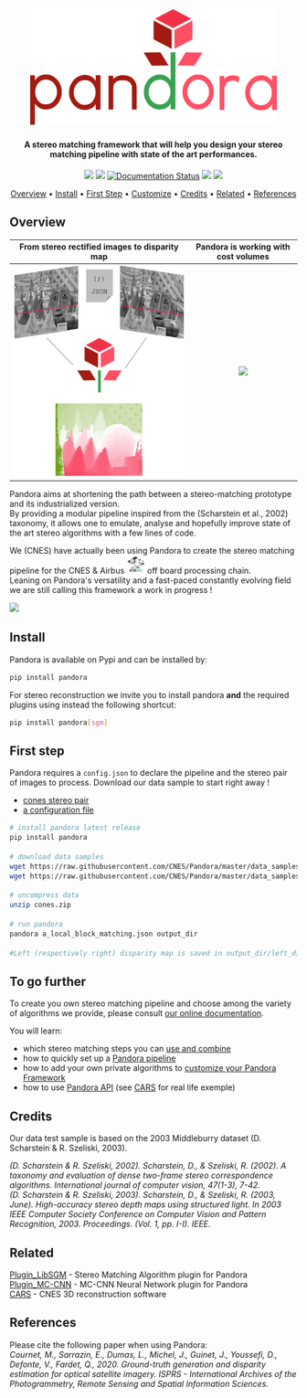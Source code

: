 <h1 align="center">
  <a href="https://pandora.readthedocs.io/?badge=latest"><img src="https://raw.githubusercontent.com/CNES/Pandora/master/doc/sources/Images/logo/logo_typo_large.png?inline=false" alt="Pandora Stereo Framework" width="432"></a>
</h1>

<h4 align="center">A stereo matching framework that will help you design your stereo matching pipeline with state of the art performances.</h4>

<p align="center">
  <a href="https://travis-ci.com/CNES/Pandora"><img src="https://travis-ci.com/CNES/Pandora.svg?branch=master"></a>
  <a href="https://codecov.io/gh/CNES/Pandora"><img src="https://codecov.io/gh/CNES/Pandora/branch/master/graph/badge.svg?token=IENWO02GB3"/></a>
  <a href='https://pandora.readthedocs.io/?badge=latest'><img src='https://readthedocs.org/projects/pandora/badge/?version=latest' alt='Documentation Status' /></a>
  <a href="https://opensource.org/licenses/Apache-2.0/"><img src="https://img.shields.io/badge/License-Apache%202.0-blue.svg"></a>
  <a href="https://mybinder.org/v2/gh/CNES/Pandora/master"><img src="https://mybinder.org/badge_logo.svg"></a>
</p>

<p align="center">
  <a href="#overview">Overview</a> •
  <a href="#install">Install</a> •
  <a href="#firststep">First Step</a> •
  <a href="#customize">Customize</a> •
  <a href="#credits">Credits</a> •
  <a href="#related">Related</a> •
  <a href="#references">References</a>
</p>


## Overview

From stereo rectified images to disparity map  |  Pandora is working with cost volumes
:-------------------------:|:-------------------------:
![](https://raw.githubusercontent.com/CNES/Pandora/master/doc/sources/Images/schema_readme.png?inline=false)  |  ![](https://raw.githubusercontent.com/CNES/Pandora/master/doc/sources/Images/disparity3D_with_projected_dispartiry_color.gif)


Pandora aims at shortening the path between a stereo-matching prototype and its industrialized version.  
By providing a modular pipeline inspired from the (Scharstein et al., 2002) taxonomy, it allows one to emulate, analyse and hopefully improve state of the art stereo algorithms with a few lines of code. 

We (CNES) have actually been using Pandora to create the stereo matching pipeline for the CNES & Airbus <a href="https://co3d.cnes.fr/en/co3d-0"><img src="https://raw.githubusercontent.com/CNES/Pandora/master/doc/sources/Images/logo_co3D_cnes.jpg" width="32" height="32"/></a> off board processing chain.  
Leaning on Pandora's versatility and a fast-paced constantly evolving field we are still calling this framework a work in progress !

<img src="https://raw.githubusercontent.com/CNES/Pandora/master/doc/sources/Images/pandora_first_step_terminal.gif" width="500"/>

## Install

Pandora is available on Pypi and can be installed by:

```bash
pip install pandora
```

For stereo reconstruction we invite you to install pandora **and** the required plugins using instead the following shortcut:

```bash
pip install pandora[sgm]
```

## First step

Pandora requires a `config.json` to declare the pipeline and the stereo pair of images to process. 
Download our data sample to start right away ! 
- [cones stereo pair](https://raw.githubusercontent.com/CNES/Pandora/master/data_samples/images/cones.zip) 
- [a configuration file](https://raw.githubusercontent.com/CNES/Pandora/master/data_samples/json_conf_files/a_local_block_matching.json)

```bash
# install pandora latest release
pip install pandora

# download data samples
wget https://raw.githubusercontent.com/CNES/Pandora/master/data_samples/images/cones.zip  # input stereo pair
wget https://raw.githubusercontent.com/CNES/Pandora/master/data_samples/json_conf_files/a_local_block_matching.json # configuration file

# uncompress data
unzip cones.zip

# run pandora
pandora a_local_block_matching.json output_dir

#Left (respectively right) disparity map is saved in output_dir/left_disparity.tif (respectively output_dir/right_disparity.tif)
```

## To go further

To create you own stereo matching pipeline and choose among the variety of algorithms we provide, please consult [our online documentation](https://pandora.readthedocs.io/index.html).

You will learn:
- which stereo matching steps you can [use and combine](https://pandora.readthedocs.io/userguide/step_by_step.html)
- how to quickly set up a [Pandora pipeline](https://pandora.readthedocs.io/userguide/sequencing.html)
- how to add your own private algorithms to [customize your Pandora Framework](https://pandora.readthedocs.io/developer_guide/your_plugin.html)
- how to use [Pandora API](https://pandora.readthedocs.io/userguide/as_an_api.html) (see [CARS](https://github.com/CNES/CARS) for real life exemple)

## Credits

Our data test sample is based on the 2003 Middleburry dataset (D. Scharstein & R. Szeliski, 2003).

*(D. Scharstein & R. Szeliski, 2002). Scharstein, D., & Szeliski, R. (2002). A taxonomy and evaluation of dense two-frame stereo correspondence algorithms. International journal of computer vision, 47(1-3), 7-42.*  
*(D. Scharstein & R. Szeliski, 2003). Scharstein, D., & Szeliski, R. (2003, June). High-accuracy stereo depth maps using structured light. In 2003 IEEE Computer Society Conference on Computer Vision and Pattern Recognition, 2003. Proceedings. (Vol. 1, pp. I-I). IEEE.*

## Related

[Plugin_LibSGM](https://github.com/CNES/pandora_plugin_libsgm) - Stereo Matching Algorithm plugin for Pandora  
[Plugin_MC-CNN](https://github.com/CNES/pandora_plugin_mccnn) - MC-CNN Neural Network plugin for Pandora  
[CARS](https://github.com/CNES/CARS) - CNES 3D reconstruction software

## References

Please cite the following paper when using Pandora:   
*Cournet, M., Sarrazin, E., Dumas, L., Michel, J., Guinet, J., Youssefi, D., Defonte, V., Fardet, Q., 2020. Ground-truth generation and disparity estimation for optical satellite imagery. ISPRS - International Archives of the Photogrammetry, Remote Sensing and Spatial Information Sciences.*




